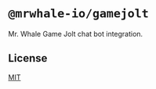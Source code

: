 # `@mrwhale-io/gamejolt`

Mr. Whale Game Jolt chat bot integration.

## License

[MIT](https://tldrlegal.com/license/mit-license)